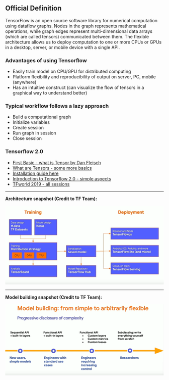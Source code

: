 
## Official Definition

TensorFlow is an open source software library for numerical computation using dataflow graphs. Nodes in the graph represents mathematical operations, while graph edges represent multi-dimensional data arrays (which are called tensors) communicated between them. The flexible architecture allows us to deploy computation to one or more CPUs or GPUs in a desktop, server, or mobile device with a single API.

### Advantages of using Tensorflow
  - Easily train model on CPU/GPU for distributed computing
  - Platform flexibility and reproducibility of output on server, PC, mobile (anywhere)
  - Has an intuitive construct (can visualize the flow of tensors in a graphical way to understand better) 

### Typical workflow follows a lazy approach
  - Build a computational graph
  - Initialize variables
  - Create session
  - Run graph in session
  - Close session

### Tensorflow 2.0

- [First Basic - what is Tensor by Dan Fleisch](https://www.youtube.com/watch?v=f5liqUk0ZTw)
- [What are Tensors - some more basics](https://www.youtube.com/watch?v=TvxmkZmBa-k)
- [Installation guide here](https://www.tensorflow.org/install)
- [Introduction to Tensorflow 2.0 - simple aspects](https://www.youtube.com/watch?v=5ECD8J3dvDQ)
- [TFworld 2019 - all sessions](https://www.youtube.com/playlist?list=PLQY2H8rRoyvxcmHHRftsuiO1GyinVAwUg)

--------

**Architecture snapshot (Credit to TF Team):**

![TF2.0 Architecture](/Tensorflow/TF2_Architecture.png)

--------

**Model building snapshot (Credit to TF Team):**

![TF2.0 Model building](/Tensorflow/TF2_ModelBuilding.png)



